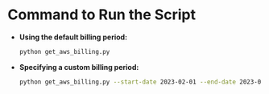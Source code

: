 # Command to Run the Script

- **Using the default billing period:**
  ```bash
  python get_aws_billing.py
  ```
  
- **Specifying a custom billing period:**
  ```bash
  python get_aws_billing.py --start-date 2023-02-01 --end-date 2023-02-28
  ```
